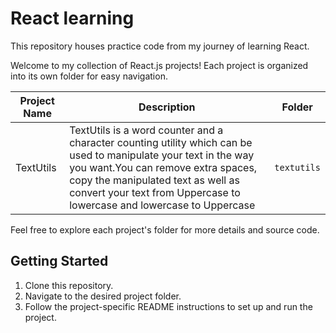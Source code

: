# React learning
This repository houses practice code from my journey of learning React.

Welcome to my collection of React.js projects! Each project is organized into its own folder for easy navigation.

| Project Name           | Description                          | Folder              |
|------------------------|--------------------------------------|---------------------|
| TextUtils | TextUtils is a word counter and a character counting utility which can be used to manipulate your text in the way you want.You can remove extra spaces, copy the manipulated text as well as convert your text from Uppercase to lowercase and lowercase to Uppercase                   | `textutils`         |


Feel free to explore each project's folder for more details and source code.

## Getting Started

1. Clone this repository.
2. Navigate to the desired project folder.
3. Follow the project-specific README instructions to set up and run the project.
